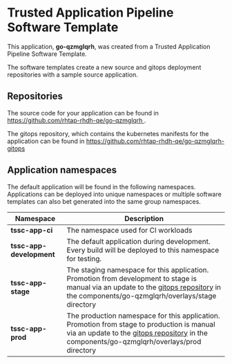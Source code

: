 # Trusted Application Pipeline Software Template

This application, **go-qzmglqrh**, was created from a Trusted Application Pipeline Software Template.

The software templates create a new source and gitops deployment repositories with a sample source application. 

## Repositories

The source code for your application can be found in [https://github.com/rhtap-rhdh-qe/go-qzmglqrh ](https://github.com/rhtap-rhdh-qe/go-qzmglqrh ).
 
The gitops repository, which contains the kubernetes manifests for the application can be found in 
[https://github.com/rhtap-rhdh-qe/go-qzmglqrh-gitops ](https://github.com/rhtap-rhdh-qe/go-qzmglqrh-gitops ) 

## Application namespaces 

The default application will be found in the following namespaces. Applications can be deployed into unique namespaces or multiple software templates can also bet generated into the same group namespaces.  

|  Namespace   |  Description   |  
| -------- | -------- |
| **tssc-app-ci** | The namespace used for CI workloads |
| **tssc-app-development** | The default application during development. Every build will be deployed to this namespace for testing. |
| **tssc-app-stage** | The staging namespace for this application. Promotion from development to stage is manual via an update to the [gitops repository](https://github.com/rhtap-rhdh-qe/go-qzmglqrh-gitops ) in the components/go-qzmglqrh/overlays/stage directory |
| **tssc-app-prod** | The production namespace for this application. Promotion from stage to production is manual via an update to the [gitops repository](https://github.com/rhtap-rhdh-qe/go-qzmglqrh-gitops ) in the components/go-qzmglqrh/overlays/prod directory |
